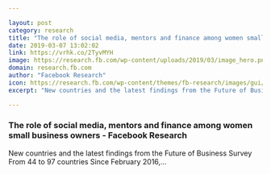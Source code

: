 ```yaml
---

layout: post
category: research
title: "The role of social media, mentors and finance among women small business owners - Facebook Research"
date: 2019-03-07 13:02:02
link: https://vrhk.co/2TyvMYH
image: https://research.fb.com/wp-content/uploads/2019/03/image_hero.png
domain: research.fb.com
author: "Facebook Research"
icon: https://research.fb.com/wp-content/themes/fb-research/images/gui/facebook.ico
excerpt: "New countries and the latest findings from the Future of Business Survey From 44 to 97 countries Since February 2016,…"

---
```


### The role of social media, mentors and finance among women small business owners - Facebook Research

New countries and the latest findings from the Future of Business Survey From 44 to 97 countries Since February 2016,…